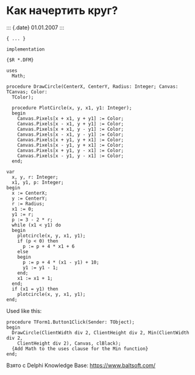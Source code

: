 Как начертить круг?
===================

::: {.date}
01.01.2007
:::

    { ... }
     
    implementation
     
    {$R *.DFM}
     
    uses
      Math;
     
    procedure DrawCircle(CenterX, CenterY, Radius: Integer; Canvas: TCanvas; Color:
      TColor);
     
      procedure PlotCircle(x, y, x1, y1: Integer);
      begin
        Canvas.Pixels[x + x1, y + y1] := Color;
        Canvas.Pixels[x - x1, y + y1] := Color;
        Canvas.Pixels[x + x1, y - y1] := Color;
        Canvas.Pixels[x - x1, y - y1] := Color;
        Canvas.Pixels[x + y1, y + x1] := Color;
        Canvas.Pixels[x - y1, y + x1] := Color;
        Canvas.Pixels[x + y1, y - x1] := Color;
        Canvas.Pixels[x - y1, y - x1] := Color;
      end;
     
    var
      x, y, r: Integer;
      x1, y1, p: Integer;
    begin
      x := CenterX;
      y := CenterY;
      r := Radius;
      x1 := 0;
      y1 := r;
      p := 3 - 2 * r;
      while (x1 < y1) do
      begin
        plotcircle(x, y, x1, y1);
        if (p < 0) then
          p := p + 4 * x1 + 6
        else
        begin
          p := p + 4 * (x1 - y1) + 10;
          y1 := y1 - 1;
        end;
        x1 := x1 + 1;
      end;
      if (x1 = y1) then
        plotcircle(x, y, x1, y1);
    end;

Used like this:

    procedure TForm1.Button1Click(Sender: TObject);
    begin
      DrawCircle(ClientWidth div 2, ClientHeight div 2, Min(ClientWidth div 2,
        ClientHeight div 2), Canvas, clBlack);
      {Add Math to the uses clause for the Min function}
    end;

Взято с Delphi Knowledge Base: <https://www.baltsoft.com/>
